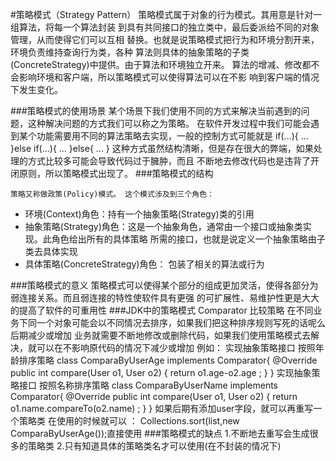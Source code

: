 #策略模式（Strategy Pattern）
        策略模式属于对象的行为模式。其用意是针对一组算法，将每一个算法封装
    到具有共同接口的独立类中，最后委派给不同的对象管理，从而使得它们可以互相
    替换。也就是说策略模式把行为和环境分割开来，环境负责维持查询行为类，各种
    算法则具体的抽象策略的子类(ConcreteStrategy)中提供。由于算法和环境独立开来。
    算法的增减、修改都不会影响环境和客户端，所以策略模式可以使得算法可以在不影
    响到客户端的情况下发生变化。
    
###策略模式的使用场景
        某个场景下我们使用不同的方式来解决当前遇到的问题，这种解决问题的方式我们可以称之为策略。
        在软件开发过程中我们可能会遇到某个功能需要用不同的算法策略去实现，一般的控制方式可能就是 
        if(...){
            ...
        }else if(...){
            ...
        }else{
            ...
        }
        这种方式虽然结构清晰，但是存在很大的弊端，如果处理的方式比较多可能会导致代码过于臃肿，而且
    不断地去修改代码也是违背了开闭原则，所以策略模式出现了。
###策略模式的结构

    策略又称做政策(Policy)模式。 这个模式涉及到三个角色： 
  * 环境(Context)角色：持有一个抽象策略(Strategy)类的引用 
  * 抽象策略(Strategy)角色：这是一个抽象角色，通常由一个接口或抽象类实现。此角色给出所有的具体策略
 所需的接口，也就是说定义一个抽象策略由子类去具体实现
  * 具体策略(ConcreteStrategy)角色： 包装了相关的算法或行为
  
###策略模式的意义
        策略模式可以使得某个部分的组成更加灵活，使得各部分为弱连接关系。而且弱连接的特性使软件具有更强
    的可扩展性、易维护性更是大大的提高了软件的可重用性
###JDK中的策略模式
    Comparator 比较策略 
        在不同业务下同一个对象可能会以不同情况去排序，如果我们把这种排序规则写死的话呢么后期减少或增加
    业务就需要不断地修改或删除代码，如果我们使用策略模式去解决，就可以在不影响原代码的情况下减少或增加
    例如：
    实现抽象策略接口  按照年龄排序策略
    class ComparaByUserAge implements Comparator<User>{
        @Override
        public int compare(User o1, User o2) {
            return o1.age-o2.age ;
        }
    }
    实现抽象策略接口  按照名称排序策略
    class ComparaByUserName implements Comparator<User>{
        @Override
        public int compare(User o1, User o2) {
            return o1.name.compareTo(o2.name) ;
        }
    }
    如果后期有添加user字段，就可以再重写一个策略类
    在使用的时候就可以 ：
    Collections.sort(list,new ComparaByUserAge());直接使用
###策略模式的缺点
    1.不断地去重写会生成很多的策略类
    2.只有知道具体的策略类名才可以使用(在不封装的情况下)  
